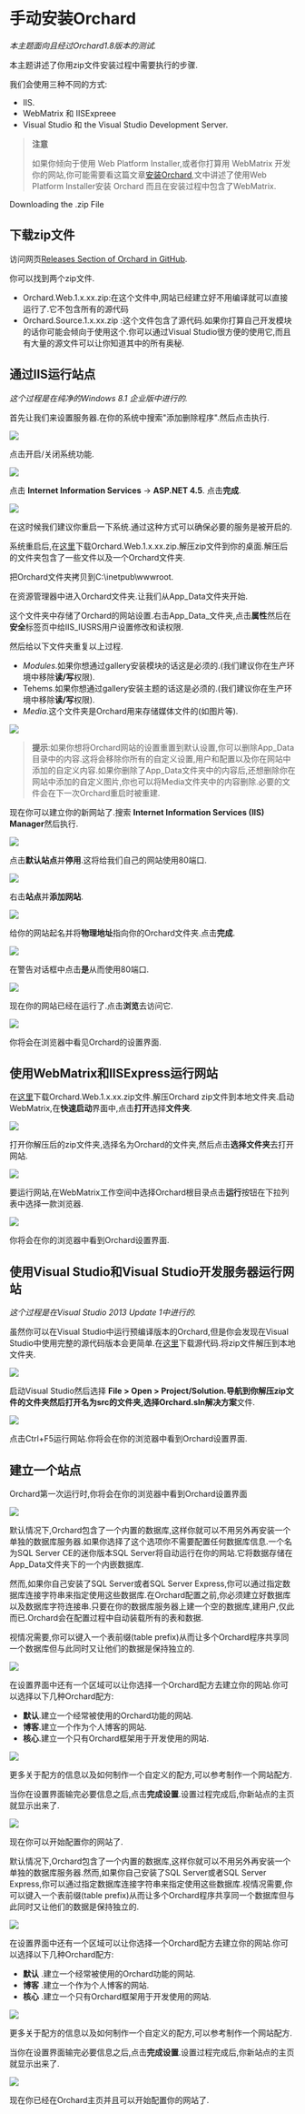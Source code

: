 # 手动安装Orchard

_本主题面向且经过Orchard1.8版本的测试._

本主题讲述了你用zip文件安装过程中需要执行的步骤.

我们会使用三种不同的方式:

* IIS.
* WebMatrix 和 IISExpreee
* Visual Studio 和 the Visual Studio Development Server.

> **注意**
>
> 如果你倾向于使用 Web Platform Installer,或者你打算用 WebMatrix 开发你的网站,你可能需要看这篇文章[安装Orchard](/getting-started/installing-orchard.md),文中讲述了使用Web Platform Installer安装 Orchard 而且在安装过程中包含了WebMatrix.

Downloading the .zip File

## 下载zip文件

访问网页[Releases Section of Orchard in GitHub](https://github.com/OrchardCMS/Orchard/releases).

你可以找到两个zip文件.

* Orchard.Web.1.x.xx.zip:在这个文件中,网站已经建立好不用编译就可以直接运行了.它不包含所有的源代码
* Orchard.Source.1.x.xx.zip :这个文件包含了源代码.如果你打算自己开发模块的话你可能会倾向于使用这个.你可以通过Visual Studio很方便的使用它,而且有大量的源文件可以让你知道其中的所有奥秘.

## 通过IIS运行站点

_这个过程是在纯净的Windows 8.1 企业版中进行的._

首先让我们来设置服务器.在你的系统中搜索"添加删除程序".然后点击执行.

![](http://docs.orchardproject.net/en/latest/Attachments/Manually-installing-Orchard-zip-file/IISSearchForAddRemovePrograms.png)

点击开启/关闭系统功能.

![](http://docs.orchardproject.net/en/latest/Attachments/Manually-installing-Orchard-zip-file/IISTurnOnWindowsFeatures.png)

点击 **Internet Information Services** -&gt; **ASP.NET 4.5**. 点击**完成**.

![](http://docs.orchardproject.net/en/latest/Attachments/Manually-installing-Orchard-zip-file/IISEnableIISAndASP45.png)

在这时候我们建议你重启一下系统.通过这种方式可以确保必要的服务是被开启的.

系统重启后,在[这里](https://github.com/OrchardCMS/Orchard/releases/latest)下载Orchard.Web.1.x.xx.zip.解压zip文件到你的桌面.解压后的文件夹包含了一些文件以及一个Orchard文件夹.

把Orchard文件夹拷贝到C:\inetpub\wwwroot.

在资源管理器中进入Orchard文件夹.让我们从App\_Data文件夹开始.

这个文件夹中存储了Orchard的网站设置.右击App_Data_文件夹,点击**属性**然后在**安全**标签页中给IIS\_IUSRS用户设置修改和读权限.

然后给以下文件夹重复以上过程.

* _Modules_.如果你想通过gallery安装模块的话这是必须的.\(我们建议你在生产环境中移除**读/写**权限\).
* Tehems.如果你想通过gallery安装主题的话这是必须的.\(我们建议你在生产环境中移除**读/写**权限\).
* _Media_.这个文件夹是Orchard用来存储媒体文件的\(如图片等\).

![](http://docs.orchardproject.net/en/latest/Attachments/Manually-installing-Orchard-zip-file/IISSetFolderPermissions.png)

> **提示**:如果你想将Orchard网站的设置重置到默认设置,你可以删除App\_Data目录中的内容.这将会移除你所有的自定义设置,用户和配置以及你在网站中添加的自定义内容.如果你删除了App\_Data文件夹中的内容后,还想删除你在网站中添加的自定义图片,你也可以将Media文件夹中的内容删除.必要的文件会在下一次Orchard重启时被重建.

现在你可以建立你的新网站了.搜索 **Internet Information Services \(IIS\) Manager**然后执行.

![](http://docs.orchardproject.net/en/latest/Attachments/Manually-installing-Orchard-zip-file/IISOpenIISManager.png)

点击**默认站点**并**停用**.这将给我们自己的网站使用80端口.

![](http://docs.orchardproject.net/en/latest/Attachments/Manually-installing-Orchard-zip-file/IISStopDefaultWebSite.png)

右击**站点**并**添加网站**.

![](http://docs.orchardproject.net/en/latest/Attachments/Manually-installing-Orchard-zip-file/IISAddANewWebsite.png)

给你的网站起名并将**物理地址**指向你的Orchard文件夹.点击**完成**.

![](http://docs.orchardproject.net/en/latest/Attachments/Manually-installing-Orchard-zip-file/IISAddWebsiteScreen.png)

在警告对话框中点击**是**从而使用80端口.

![](http://docs.orchardproject.net/en/latest/Attachments/Manually-installing-Orchard-zip-file/IISPort80Conflict.png)

现在你的网站已经在运行了.点击**浏览**去访问它.

![](http://docs.orchardproject.net/en/latest/Attachments/Manually-installing-Orchard-zip-file/IISBrowseToSite.png)

你将会在浏览器中看见Orchard的设置界面.

## 使用WebMatrix和IISExpress运行网站

在[这里](https://github.com/OrchardCMS/Orchard/releases/latest)下载Orchard.Web.1.x.xx.zip文件.解压Orchard zip文件到本地文件夹.启动WebMatrix,在**快速启动**界面中,点击**打开**选择**文件夹**.

![](http://docs.orchardproject.net/en/latest/Attachments/Manually-installing-Orchard-zip-file/IISWMOpenFolder.png)

打开你解压后的zip文件夹,选择名为Orchard的文件夹,然后点击**选择文件夹**去打开网站.

![](http://docs.orchardproject.net/en/latest/Attachments/Manually-installing-Orchard-zip-file/IISWMSelectFolder.png)

要运行网站,在WebMatrix工作空间中选择Orchard根目录点击**运行**按钮在下拉列表中选择一款浏览器.

![](http://docs.orchardproject.net/en/latest/Attachments/Manually-installing-Orchard-zip-file/IISWMRun.png)

你将会在你的浏览器中看到Orchard设置界面.

## 使用Visual Studio和Visual Studio开发服务器运行网站

_这个过程是在Visual Studio 2013 Update 1中进行的._

虽然你可以在Visual Studio中运行预编译版本的Orchard,但是你会发现在Visual Studio中使用完整的源代码版本会更简单.在[这里](https://github.com/OrchardCMS/Orchard/releases/latest)下载源代码.将zip文件解压到本地文件夹.

![](http://docs.orchardproject.net/en/latest/Attachments/Manually-installing-Orchard-zip-file/contents_of_source_zip_file.png)

启动Visual Studio然后选择 **File **&gt; **Open** &gt; **Project/Solution**.导航到你解压zip文件的文件夹然后打开名为src的文件夹,选择Orchard.sln**解决方案**文件.

![](http://docs.orchardproject.net/en/latest/Attachments/Manually-installing-Orchard-zip-file/VSOpenSolution.png)

点击Ctrl+F5运行网站.你将会在你的浏览器中看到Orchard设置界面.

## 建立一个站点

Orchard第一次运行时,你将会在你的浏览器中看到Orchard设置界面

![](http://docs.orchardproject.net/en/latest/Upload/screenshots/get_started_dialog_1.png)

默认情况下,Orchard包含了一个内置的数据库,这样你就可以不用另外再安装一个单独的数据库服务器.如果你选择了这个选项你不需要配置任何数据库信息.一个名为SQL Server CE的迷你版本SQL Server将自动运行在你的网站.它将数据存储在App\_Data文件夹下的一个内嵌数据库.

然而,如果你自己安装了SQL Server或者SQL Server Express,你可以通过指定数据库连接字符串来指定使用这些数据库.在Orchard配置之前,你必须建立好数据库以及数据库字符连接串.只要在你的数据库服务器上建一个空的数据库,建用户,仅此而已.Orchard会在配置过程中自动装载所有的表和数据.

视情况需要,你可以键入一个表前缀\(table prefix\)从而让多个Orchard程序共享同一个数据库但与此同时又让他们的数据是保持独立的.

![](http://docs.orchardproject.net/en/latest/Upload/screenshots_85/setup_sqlserver.png)

在设置界面中还有一个区域可以让你选择一个Orchard配方去建立你的网站.你可以选择以下几种Orchard配方:

* **默认**.建立一个经常被使用的Orchard功能的网站.
* **博客**.建立一个作为个人博客的网站.
* **核心**.建立一个只有Orchard框架用于开发使用的网站.

![](http://docs.orchardproject.net/en/latest/Upload/screenshots/get_started_recipe.png)

更多关于配方的信息以及如何制作一个自定义的配方,可以参考制作一个网站配方.

当你在设置界面输完必要信息之后,点击**完成设置**.设置过程完成后,你新站点的主页就显示出来了.

![](http://docs.orchardproject.net/en/latest/Attachments/Installing-Orchard/first_frontend.png)

现在你可以开始配置你的网站了.

默认情况下,Orchard包含了一个内置的数据库,这样你就可以不用另外再安装一个单独的数据库服务器.然而,如果你自己安装了SQL Server或者SQL Server Express,你可以通过指定数据库连接字符串来指定使用这些数据库.视情况需要,你可以键入一个表前缀\(table prefix\)从而让多个Orchard程序共享同一个数据库但与此同时又让他们的数据是保持独立的.

![](http://docs.orchardproject.net/en/latest/Upload/screenshots_85/setup_sqlserver.png)

在设置界面中还有一个区域可以让你选择一个Orchard配方去建立你的网站.你可以选择以下几种Orchard配方:

* **默认**
  .建立一个经常被使用的Orchard功能的网站.
* **博客**
  .建立一个作为个人博客的网站.
* **核心**
  .建立一个只有Orchard框架用于开发使用的网站.

![](http://docs.orchardproject.net/en/latest/Upload/screenshots/get_started_recipe.png)

更多关于配方的信息以及如何制作一个自定义的配方,可以参考制作一个网站配方.

当你在设置界面输完必要信息之后,点击**完成设置**.设置过程完成后,你新站点的主页就显示出来了.

![](http://docs.orchardproject.net/en/latest/Attachments/Installing-Orchard/first_frontend.png)

现在你已经在Orchard主页并且可以开始配置你的网站了.

